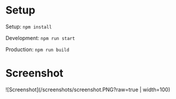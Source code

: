 # Setup
Setup: ```npm install```

Development: ```npm run start```

Production: ```npm run build```

# Screenshot
![Screenshot](/screenshots/screenshot.PNG?raw=true | width=100)